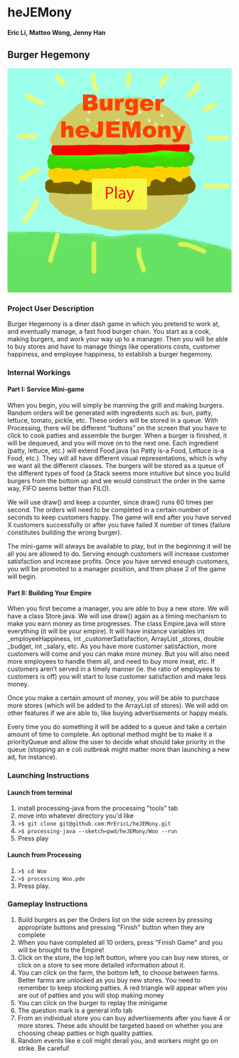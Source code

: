 # heJEMony
#### Eric Li, Matteo Wong, Jenny Han

## Burger Hegemony

![Image of burger](https://github.com/MrEricL/heJEMony/blob/master/Woo/data/hegemony%20splash%20art%202.png)

### Project User Description
Burger Hegemony is a diner dash game in which you pretend to work at, and eventually manage, a fast food burger chain. You start as a cook, making burgers, and work your way up to a manager. Then you will be able to buy stores and have to manage things like operations costs, customer happiness, and employee happiness, to establish a burger hegemony.

### Internal Workings
#### Part I: Service Mini-game
When you begin, you will simply be manning the grill and making burgers. Random orders will be generated with ingredients such as: bun, patty, lettuce, tomato, pickle, etc. These orders will be stored in a queue. With Processing, there will be different “buttons” on the screen that you have to click to cook patties and assemble the burger. When a burger is finished, it will be dequeued, and you will move on to the next one. Each ingredient (patty, lettuce, etc.) will extend Food.java (so Patty is-a Food, Lettuce is-a Food, etc.). They will all have different visual representations, which is why we want all the different classes. The burgers will be stored as a queue of the different types of food (a Stack seems more intuitive but since you build burgers from the bottom up and we would construct the order in the same way, FIFO seems better than FILO).

We will use draw() and keep a counter, since draw() runs 60 times per second. The orders will need to be completed in a certain number of seconds to keep customers happy. The game will end after you have served X customers successfully or after you have failed X number of times (failure constitutes building the wrong burger).

The mini-game will always be available to play, but in the beginning it will be all you are allowed to do. Serving enough customers will increase customer satisfaction and increase profits. Once you have served enough customers, you will be promoted to a manager position, and then phase 2 of the game will begin.
 
#### Part II: Building Your Empire
When you first become a manager, you are able to buy a new store. We will have a class Store.java. We will use draw() again as a timing mechanism to make you earn money as time progresses. The class Empire.java will store everything (it will be your empire). It will have instance variables int _employeeHappiness, int _customerSatisfaction, ArrayList<Store> _stores, double _budget, int _salary, etc. As you have more customer satisfaction, more customers will come and you can make more money. But you will also need more employees to handle them all, and need to buy more meat, etc. If customers aren’t served in a timely manner (ie. the ratio of employees to customers is off) you will start to lose customer satisfaction and make less money.

Once you make a certain amount of money, you will be able to purchase more stores (which will be added to the ArrayList of stores). We will add on other features if we are able to, like buying advertisements or happy meals.

Every time you do something it will be added to a queue and take a certain amount of time to complete. An optional method might be to make it a priorityQueue and allow the user to decide what should take priority in the queue (stopping an e coli outbreak might matter more than launching a new ad, for instance).


### Launching Instructions
#### Launch from terminal
1. install processing-java from the processing "tools" tab
2. move into whatever directory you'd like
3. `>$ git clone git@github.com:MrEricL/heJEMony.git`
4. `>$ processing-java --sketch=pwd/heJEMony/Woo --run`
5. Press play

#### Launch from Processing
1. `>$ cd Woo`
2. `>$ processing Woo.pde`
3. Press play. 

### Gameplay Instructions
1. Build burgers as per the Orders list on the side screen by pressing appropriate buttons and pressing "Finish" button when they are complete
2. When you have completed all 10 orders, press "Finish Game" and you will be brought to the Empire!
3. Click on the store, the top left button, where you can buy new stores, or click on a store to see more detailed information about it.
4. You can click on the farm, the bottom left, to choose between farms. Better farms are unlocked as you buy new stores. You need to remember to keep stocking patties. A red triangle will appear when you are out of patties and you will stop making money
5. You can click on the burger to replay the minigame
6. The question mark is a general info tab
7. From an individual store you can buy advertisements after you have 4 or more stores. These ads should be targeted based on whether you are choosing cheap patties or high quality patties.
8. Random events like e coli might derail you, and workers might go on strike. Be careful! 